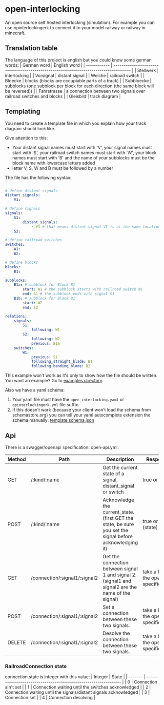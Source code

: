 # open-interlocking
An open source self hosted interlocking (simulation). For example you can use opinterlockingerk to connect it to your model railway or railway in minecraft.

## Translation table
The language of this project is english but you could know some german words:
| German word  | English word                                                                            |
| ------------ | --------------------------------------------------------------------------------------- |
| Stellwerk    | interlocking                                                                          |
| Vorsignal    | distant signal                                                                          |
| Weiche       | railroad switch                                                                         |
| Bloecke      | blocks (blocks are occupiable parts of a track)                                         |
| Subbloecke   | subblocks (one subblock per block for each direction (the same block will be reversed)) |
| Fahrstrasse  | a connection between two signals over railroad switches and blocks                      |
| Gleisbild    | track diagram                                                                           |


## Templating

You need to create a template file in which you explain how your track diagram should look like.

Give attention to this:
- Your distant signal names must start with 'V', your signal names must start with 'S', your railroad switch names must start with 'W', your block names must start with 'B' and the name of your subblocks must be the block name with lowercase letters added
- letter V, S, W and B must be followed by a number

The file has the following syntax:

```yaml

# define distant signals
distant_signals:
    V1:

# define signals
signals:
    S1:
        distant_signals:
            - V1 # that means distant signal V1 is at the same location as S1
    S2:

# define railroad switches
switches:
    W1:
    W2:

# define blocks
blocks:
    B1:

subblocks:
    B1a: # subblock for Block B1
        start: W1 # the subblock starts with railroad switch W1
        end: S1 # the subblock ends with signal S1
    B1b: # subblock for Block B1
        start: W2
        end: S2

relations:
    signals:
        S1:
            following: W1
        S2:
            following: W2
            previous: B1a
    switches:
        W1:
            previous: S1
            following_straight_blade: B1
            following_bending_blade: B2


```
This example won't work as it's only to show how the file should be written. You want an example? Go to [examples directory](examples).


Also we have a yaml schema:
1. Your yaml file must have the `open-interlocking.yaml` or `opinterlockingerk.yml` file suffix.
2. If this doesn't work (because your client won't load the schema from schemastore.org) you can tell your yaml autocomplete extension the schema manually: [template.schema.json](template.schema.json)

## Api

There is a swagger/openapi specification: open-api.yml.

| Method | Path                          | Description                                                                                              | Response                                   |
| ------ | ----------------------------- | -------------------------------------------------------------------------------------------------------- | ------------------------------------------ |
| GET    | /:kind/:name                  | Get the current state of a signal, distant_signal or switch                                              | true or false                              |
| POST   | /:kind/:name                  | Acknowledge the current_state. (first GET the state, be sure you set the signal before acknowledging it) | true or false (state)                      |
| GET    | /connection/:signal1/:signal2 | Get the connection between signal 1 and signal 2. (signal1 and signal2 are the name of the signal)       | take a look at the open api specification. |
| POST   | /connection/:signal1/:signal2 | Set a connection between these two signals.                                                              | take a look at the open api specification. |
| DELETE | /connection/:signal1/:signal2 | Desolve the connection between these two signals.                                                        | take a look at the open api specification. |

### RailroadConnection state
connection.state is integer with this value:
| Integer | State                                                             |
| ------- | ----------------------------------------------------------------- |
| 0       | Connection ain't set                                              |
| 1       | Connection waiting until the switches acknowledged                |
| 2       | Connection waiting until the signals/distant signals acknowledged |
| 3       | Connection set                                                    |
| 4       | Connection desolving                                              |
